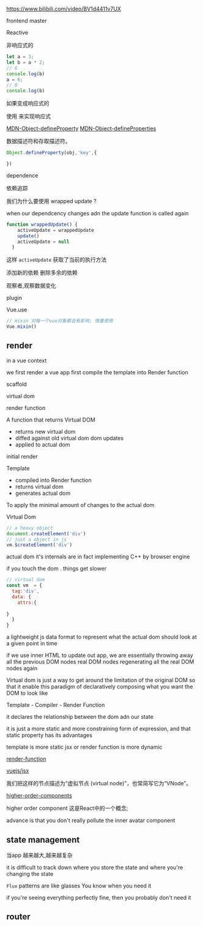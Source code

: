 https://www.bilibili.com/video/BV1d4411v7UX

frontend master


Reactive

非响应式的

```js
let a = 3;
let b = a * 2;
// 6
console.log(b)
a = 6;
// 6
console.log(b)
```

如果变成响应式的

使用 来实现响应式


[MDN-Object-defineProperty](https://developer.mozilla.org/zh-CN/docs/Web/JavaScript/Reference/Global_Objects/Object/defineProperty)
[MDN-Object-defineProperties](https://developer.mozilla.org/zh-CN/docs/Web/JavaScript/Reference/Global_Objects/Object/defineProperties)


数据描述符和存取描述符。

```js
Object.defineProperty(obj,'key',{

})
```

dependence

依赖追踪

我们为什么要使用 wrapped update ?

when our dependcency changes 
adn the update function is called again


```js
function wrappedUpdate() {
    activeUpdate = wrappedUpdate
    update()
    activeUpdate = null
  }
```

这样 `activeUpdate` 获取了当前的执行方法 

添加新的依赖
删除多余的依赖


观察者,观察数据变化


plugin

Vue.use
<!-- -->

```js
// mixin 对每一个vue对象都会有影响; 慎重使用
Vue.mixin()
```


## render

in a vue context

we first render a vue app
first compile the template into Render function



scaffold

virtual dom


render function 

A function that returns Virtual DOM

- returns new virtual dom
- diffed against old virtual dom  dom updates
- applied to actual dom



initial render

Template
- compiled into Render function
- returns virtual dom
- generates actual dom

To apply the minimal amount of changes to the actual dom


Virtual Dom

```js
// a heavy object 
document.createElement('div')
// just a object in js
vm.$createElement('div')
```

actual dom 
it's internals are in fact implementing C++
by browser engine

if you touch the dom . things get slower


```js
// virtual dom
const vm  = {
  tag:'div',
  data: {
    attrs:{
    
}
  }
}
```

a lightweight js data format to represent what the 
actual dom should look at a given point in time


if we use inner HTML to update out app,
we are essentially throwing away all
the previous DOM nodes 
real DOM nodes regenerating all the real DOM 
nodes again

Virtual dom is just a way to get around
the limitation of the original DOM 
so that it enable this paradigm of declaratively 
composing what you want the DOM to look like

Template - Compiler - Render Function


it declares the relationship between 
the dom adn our state

it is just a more static and more constraining form
of expression, and that static property has its advantages

template is more static
jsx or render function is more dynamic

[render-function](https://cn.vuejs.org/v2/guide/render-function.html)

[vuejs/jsx](https://github.com/vuejs/jsx#installation)

我们把这样的节点描述为“虚拟节点 (virtual node)”，也常简写它为“VNode”。


[higher-order-components](https://medium.com/@soorajchandran/introduction-to-higher-order-components-hoc-in-react-383c9343a3aa)

higher order component 
这是React中的一个概念; 

advance 
is that you don't really pollute the inner
avatar component



## state management

当app 越来越大,越来越复杂

it is difficult to track down where you store
the state and where you're changing the state

`Flux` patterns are like glasses
You know when you need it 

if you're seeing everything perfectly
fine, then you probably don't need it
 


## router

